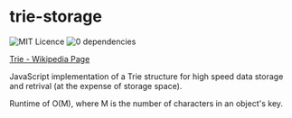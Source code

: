# trie-storage
![MIT Licence](https://img.shields.io/badge/licence-MIT-brightgreen.svg?style=flat) ![0 dependencies](https://img.shields.io/badge/dependencies-none-brightgreen.svg?style=flat)

[Trie - Wikipedia Page](https://en.wikipedia.org/wiki/Trie)

JavaScript implementation of a Trie structure for high speed data storage and retrival (at the expense of storage space).

Runtime of O(M), where M is the number of characters in an object's key.
  

